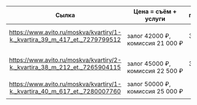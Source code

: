 
|                                   Сылка                                    | Цена = съём + услуги                 | площадь | расположение                                     | Комментарии        |
| :------------------------------------------------------------------------: | ------------------------------------ | ------- | ------------------------------------------------ | ------------------ |
| https://www.avito.ru/moskva/kvartiry/1-k._kvartira_39_m_417_et._7279799512 | <br>залог 42000 ₽, комиссия 21 000 ₽ | 39 м²   | Москва, Солнцевский пр-т, 25/2                   | дешево и близко    |
| https://www.avito.ru/moskva/kvartiry/2-k._kvartira_38_m_212_et._7265904115 | <br>залог 45000 ₽, комиссия 22 500 ₽ | 38 м²   | 2шка говорово<br>Москва, ул. 50 лет Октября, 1к1 |                    |
| https://www.avito.ru/moskva/kvartiry/1-k._kvartira_40_m_617_et._7280007760 | залог 50000 ₽, комиссия 25 000 ₽     |         |                                                  | Красивая и  чистая |
|                                                                            |                                      |         |                                                  |                    |
